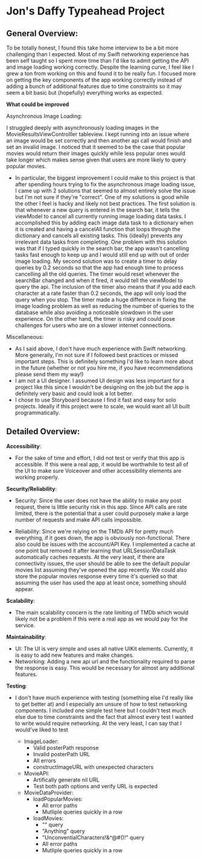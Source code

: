 # Jon's Daffy Typeahead Project

## General Overview:

To be totally honest, I found this take home interview to be a bit more challenging than I expected. Most of my Swift networking experience has been self taught so I spent more time than I'd like to admit getting the API and image loading working correctly. Despite the learning curve, I feel like I grew a ton from working on this and found it to be really fun. I focused more on getting the key components of the app working correctly instead of adding a bunch of additional features due to time constraints so it may seem a bit basic but (hopefully) everything works as expected.    

**What could be improved**

Asynchronous Image Loading:

I struggled deeply with asynchronously loading images in the MovieResultsViewControlller tableview. I kept running into an issue where an image would be set correctly and then another api call would finish and set an invalid image. I noticed that it seemed to be the case that popular movies would return their images quickly while less popular ones would take longer which makes sense given that users are more likely to query popular movies. 

- In particular, the biggest improvement I could make to this project is that after spending hours trying to fix the asynchronous image loading issue, I came up with 2 solutions that seemed to almost entirely solve the issue but I'm not sure if they're "correct". One of my solutions is good while the other I feel is hacky and likely not best practices. The first solution is that whenever a new query is entered in the search bar, it tells the viewModel to cancel all currently running image loading data tasks. I accomplished this by adding each image data task to a dictionary when it is created and having a cancelAll function that loops through the dictionary and cancels all existing tasks. This (ideally) prevents any irrelevant data tasks from completing. One problem with this solution was that if I typed quickly in the search bar, the app wasn't cancelling tasks fast enough to keep up and I would still end up with out of order image loading. My second solution was to create a timer to delay queries by 0.2 seconds so that the app had enough time to process cancelling all the old queries. The timer would reset whenever the searchBar changed and when it fired, it would tell the viewModel to query the api. The inclusion of the timer also means that if you add each character at a rate faster than 0.2 seconds, the app will only load the query when you stop. The timer made a huge difference in fixing the image loading problem as well as reducing the number of queries to the database while also avoiding a noticeable slowdown in the user experience. On the other hand, the timer is risky and could pose challenges for users who are on a slower internet connections. 

Miscellaneous:

- As I said above, I don't have much experience with Swift networking. More generally, I'm not sure if I followed best practices or missed important steps. This is definitely something I'd like to learn more about in the future (whether or not you hire me, if you have recommendations please send them my way!)
-  I am not a UI designer. I assumed UI design was less important for a project like this since I wouldn't be designing on the job but the app is definitely very basic and could look a lot better. 
- I chose to use Storyboard because I find it fast and easy for solo projects. Ideally if this project were to scale, we would want all UI built programmatically. 

## Detailed Overview:

**Accessibility**:
- For the sake of time and effort, I did not test or verify that this app is accessible. If this were a real app, it would be worthwhile to test all of the UI to make sure Voiceover and other accessibility elements are working properly.

**Security/Reliability**: 
- Security: Since the user does not have the ability to make any post request, there is little security risk in this app. Since API calls are rate limited, there is the potential that a user could purposely make a large number of requests and make API calls impossible.

-  Reliability: Since we're relying on the TMDb API for pretty much everything, if it goes down, the app is obviously non-functional. There also could be issues with the account/API Key. I implemented a cache at one point but removed it after learning that URLSessionDataTask automatically caches requests. At the very least, if there are connectivity issues, the user should be able to see the default popular movies list assuming they've opened the app recently. We could also store the popular movies response every time it's queried so that assuming the user has used the app at least once, something should appear.  

**Scalability**: 
- The main scalability concern is the rate limiting of TMDb which would likely not be a problem if this were a real app as we would pay for the service. 

**Maintainability**:
- UI: The UI is very simple and uses all native UIKit elements. Currently, it is easy to add new features and make changes. 
- Networking: Adding a new api url and the functionality required to parse the response is easy. This would be necessary for almost any additional features. 

**Testing**: 
- I don't have much experience with testing (something else I'd really like to get better at) and I especially am unsure of how to test networking components. I included one simple test here but I couldn't test much else due to time constraints and the fact that almost every test I wanted to write would require networking. At the very least, I can say that I would've liked to test
    
    - ImageLoader: 
        - Valid posterPath response
        - Invalid posterPath URL
        - All errors
        - constructImageURL with unexpected characters 
    - MovieAPI:
        - Artifically generate nil URL
        - Test both path options and verify URL is expected
    - MovieDataProvider:  
        - loadPopularMovies:
            - All error paths
            - Mutliple queries quickly in a row
        - loadMovies: 
            - "" query
            - "Anything" query
            - "UnconventialCharacters!&^@#()!" query
            - All error paths
            - Mutliple queries quickly in a row
